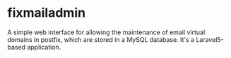 # fixmailadmin
A simple web interface for allowing the maintenance of email virtual domains in postfix, which are stored in a MySQL database. It's a Laravel5-based application.
